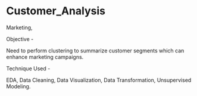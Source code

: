 # Customer_Analysis

Marketing,

Objective -

Need to perform clustering to summarize customer segments which can enhance marketing campaigns.


Technique Used - 

EDA, Data Cleaning, Data Visualization, Data Transformation, Unsupervised Modeling.
